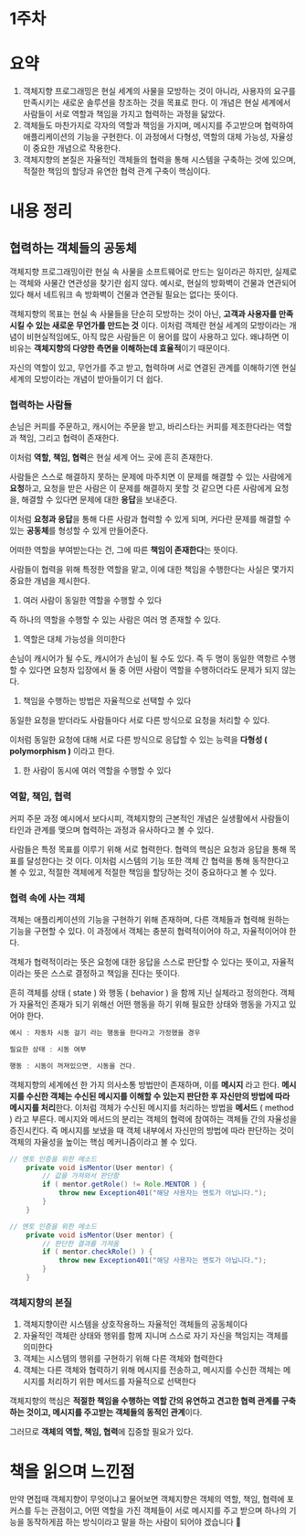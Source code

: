# 1주차

# 요약

1. 객체지향 프로그래밍은 현실 세계의 사물을 모방하는 것이 아니라, 사용자의 요구를 만족시키는 새로운 솔루션을 창조하는 것을 목표로 한다. 이 개념은 현실 세계에서 사람들이 서로 역할과 책임을 가지고 협력하는 과정을 닮았다. 
2. 객체들도 마찬가지로 각자의 역할과 책임을 가지며, 메시지를 주고받으며 협력하여 애플리케이션의 기능을 구현한다. 이 과정에서 다형성, 역할의 대체 가능성, 자율성이 중요한 개념으로 작용한다. 
3. 객체지향의 본질은 자율적인 객체들의 협력을 통해 시스템을 구축하는 것에 있으며, 적절한 책임의 할당과 유연한 협력 관계 구축이 핵심이다.

# 내용 정리

## 협력하는 객체들의 공동체

객체지향 프로그래밍이란 현실 속 사물을 소프트웨어로 만드는 일이라곤 하지만, 실제로는 객체와 사물간 연관성을 찾기란 쉽지 않다. 예시로, 현실의 방화벽이 건물과 연관되어 있다 해서 네트워크 속 방화벽이 건물과 연관될 필요는 없다는 뜻이다.

객체지향의 목표는 현실 속 사물들을 단순히 모방하는 것이 아닌, **고객과 사용자를 만족시킬 수 있는 새로운 무언가를 만드는 것** 이다. 이처럼 객체란 현실 세계의 모방이라는 개념이 비현실적임에도, 아직 많은 사람들은 이 용어를 많이 사용하고 있다. 왜냐하면 이 비유는 **객체지향의 다양한 측면을 이해하는데 효율적**이기 때문이다.

자신의 역할이 있고, 무언가를 주고 받고, 협력하며 서로 연결된 관계를 이해하기엔 현실 세계의 모방이라는 개념이 받아들이기 더 쉽다.

### 협력하는 사람들

손님은 커피를 주문하고, 캐시어는 주문을 받고, 바리스타는 커피를 제조한다라는 역할과 책임, 그리고 협력이 존재한다.

이처럼 **역할, 책임, 협력**은 현실 세계 어느 곳에 흔히 존재한다.

사람들은 스스로 해결하지 못하는 문제에 마주치면 이 문제를 해결할 수 있는 사람에게 **요청**하고, 요청을 받은 사람은 이 문제를 해결하지 못할 것 같으면 다른 사람에게 요청을, 해결할 수 있다면 문제에 대한 **응답**을 보내준다.

이처럼 **요청과 응답**을 통해 다른 사람과 협력할 수 있게 되며, 커다란 문제를 해결할 수 있는 **공동체**를 형성할 수 있게 만들어준다.

어떠한 역할을 부여받는다는 건, 그에 따른 **책임이 존재한다**는 뜻이다.

사람들이 협력을 위해 특정한 역할을 맡고, 이에 대한 책임을 수행한다는 사실은 몇가지 중요한 개념을 제시한다.

1. 여러 사람이 동일한 역할을 수행할 수 있다

즉 하나의 역할을 수행할 수 있는 사람은 여러 명 존재할 수 있다.

1. 역할은 대체 가능성을 의미한다

손님이 캐시어가 될 수도, 캐시어가 손님이 될 수도 있다. 즉 두 명이 동일한 역항르 수행할 수 있다면 요청자 입장에서 둘 중 어떤 사람이 역할을 수행하더라도 문제가 되지 않는다.

1. 책임을 수행하는 방법은 자율적으로 선택할 수 있다

동일한 요청을 받더라도 사람들마다 서로 다른 방식으로 요청을 처리할 수 있다.

이처럼 동일한 요청에 대해 서로 다른 방식으로 응답할 수 있는 능력을 **다형성 ( polymorphism )** 이라고 한다.

1. 한 사람이 동시에 여러 역할을 수행할 수 있다

### 역할, 책임, 협력

커피 주문 과정 예시에서 보다시피, 객체지향의 근본적인 개념은 실생활에서 사람들이 타인과 관계를 맺으며 협력하는 과정과 유사하다고 볼 수 있다.

사람들은 특정 목표를 이루기 위해 서로 협력한다. 협력의 핵심은 요청과 응답을 통해 목표를 달성한다는 것 이다.  이처럼 시스템의 기능 또한 객체 간 협력을 통해 동작한다고 볼 수 있고, 적절한 객체에게 적절한 책임을 할당하는 것이 중요하다고 볼 수 있다.

### 협력 속에 사는 객체

객체는 애플리케이션의 기능을 구현하기 위해 존재하며, 다른 객체들과 협력해 원하는 기능을 구현할 수 있다. 이 과정에서 객체는 충분히 협력적이어야 하고, 자율적이어야 한다.

객체가 협력적이라는 뜻은 요청에 대한 응답을 스스로 판단할 수 있다는 뜻이고, 자율적이라는 뜻은 스스로 결정하고 책임을 진다는 뜻이다.

흔히 객체를 상태 ( state ) 와 행동 ( behavior ) 을 함께 지닌 실체라고 정의한다. 객체가 자율적인 존재가 되기 위해선 어떤 행동을 하기 위해 필요한 상태와 행동을 가지고 있어야 한다.

```java
예시 : 자동차 시동 걸기 라는 행동을 한다라고 가정했을 경우

필요한 상태 : 시동 여부

행동 : 시동이 꺼져있으면, 시동을 건다.
```

객체지향의 세계에선 한 가지 의사소통 방법만이 존재하며, 이를 **메시지** 라고 한다. 
**메시지를 수신한 객체는 수신된 메시지를 이해할 수 있는지 판단한 후 자신만의 방법에 따라 메시지를 처리**한다. 이처럼 객체가 수신된 메시지를 처리하는 방법을 **메서드** ( method ) 라고 부른다. 메시지와 메서드의 분리는 객체의 협력에 참여하는 객체들 간의 자율성을 증진시킨다. 즉 메시지를 보냈을 때 객체 내부에서 자신만의 방법에 따라 판단하는 것이 객체의 자율성을 높이는 핵심 메커니즘이라고 볼 수 있다.

```java
// 멘토 인증을 위한 메소드
    private void isMentor(User mentor) {
        // 값을 가져와서 판단함
        if ( mentor.getRole() != Role.MENTOR ) {
            throw new Exception401("해당 사용자는 멘토가 아닙니다.");
        }
    }

// 멘토 인증을 위한 메소드
    private void isMentor(User mentor) {
        // 판단한 결과를 가져옴
        if ( mentor.checkRole() ) {
            throw new Exception401("해당 사용자는 멘토가 아닙니다.");
        }
    }
```

### 객체지향의 본질

1. 객체지향이란 시스템을 상호작용하느 자율적인 객체들의 공동체이다
2. 자율적인 객체란 상태와 행위를 함께 지니며 스스로 자기 자신을 책임지는 객체를 의미한다
3. 객체는 시스템의 행위를 구현하기 위해 다른 객체와 협력한다
4. 객체는 다른 객체와 협력하기 위해 메시지를 전송하고, 메시지를 수신한 객체는 메시지를 처리하기 위한 메서드를 자율적으로 선택한다

객체지향의 핵심은 **적절한 책임을 수행하는 역할 간의 유연하고 견고한 협력 관계를 구축하는 것이고, 메시지를 주고받는 객체들의 동적인 관계**이다.

그러므로 **객체의 역할, 책임, 협력**에 집중할 필요가 있다.

# 책을 읽으며 느낀점

만약 면접때 객체지향이 무엇이냐고 물어보면 객체지향은 객체의 역할, 책임, 협력에 포커스를 두는 관점이고, 어떤 역할을 가진 객체들이 서로 메시지를 주고 받으며 하나의 기능을 동작하게끔 하는 방식이라고 말을 하는 사람이 되어야 겠습니다 🙂
